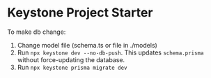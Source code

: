# Keystone Project Starter

To make db change:
1. Change model file (schema.ts or file in ./models)
2. Run `npx keystone dev --no-db-push`. This updates `schema.prisma` without force-updating the database.
3. Run `npx keystone prisma migrate dev`
